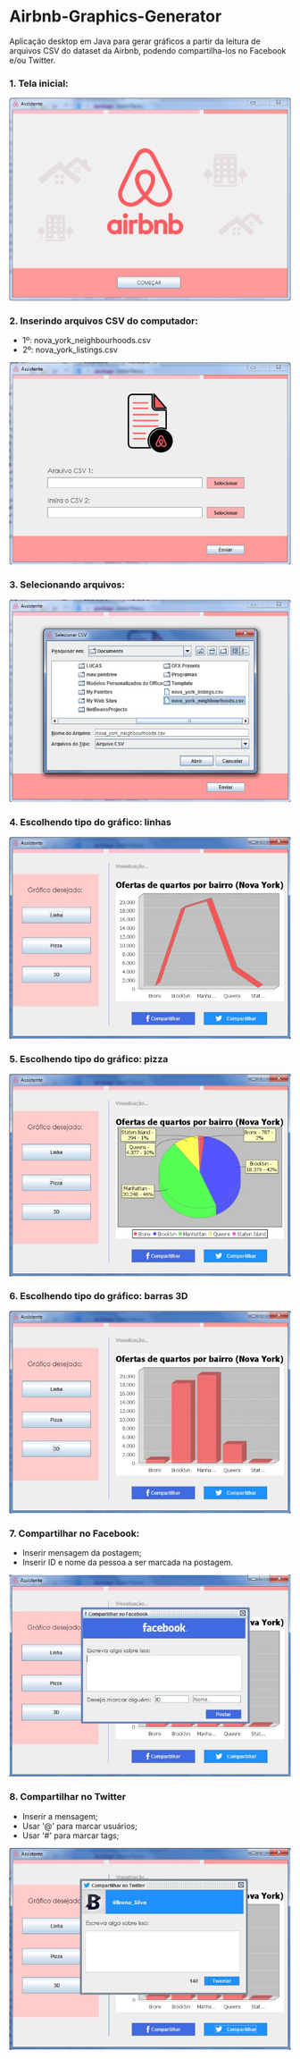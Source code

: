 # Airbnb-Graphics-Generator
Aplicação desktop em Java para gerar gráficos a partir da leitura de arquivos CSV do dataset da Airbnb, podendo compartilha-los no Facebook e/ou Twitter.

### 1. Tela inicial:

![alt text](https://github.com/Breno-Silva1/Airbnb-Graphics-Generator/blob/master/Telas/Tela%201.JPG)

### 2. Inserindo arquivos CSV do computador: 
  * 1º: nova_york_neighbourhoods.csv
  * 2º: nova_york_listings.csv
  
![alt text](https://github.com/Breno-Silva1/Airbnb-Graphics-Generator/blob/master/Telas/Tela%202.JPG)

### 3. Selecionando arquivos: 

![alt text](https://github.com/Breno-Silva1/Airbnb-Graphics-Generator/blob/master/Telas/Tela%203.JPG)

### 4. Escolhendo tipo do gráfico: linhas

![alt text](https://github.com/Breno-Silva1/Airbnb-Graphics-Generator/blob/master/Telas/Tela%204.JPG)

### 5. Escolhendo tipo do gráfico: pizza

![alt text](https://github.com/Breno-Silva1/Airbnb-Graphics-Generator/blob/master/Telas/Tela%205.JPG)

### 6. Escolhendo tipo do gráfico: barras 3D

![alt text](https://github.com/Breno-Silva1/Airbnb-Graphics-Generator/blob/master/Telas/Tela%206.JPG)

### 7. Compartilhar no Facebook:
  * Inserir mensagem da postagem;
  * Inserir ID e nome da pessoa a ser marcada na postagem.
  
![alt text](https://github.com/Breno-Silva1/Airbnb-Graphics-Generator/blob/master/Telas/Tela%207.JPG)

### 8. Compartilhar no Twitter
  * Inserir a mensagem; 
  * Usar '@' para marcar usuários;
  * Usar '#' para marcar tags;
  
![alt text](https://github.com/Breno-Silva1/Airbnb-Graphics-Generator/blob/master/Telas/Tela%208.JPG)
